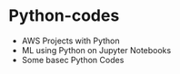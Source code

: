 # Python-codes

* AWS Projects with Python
* ML using Python on Jupyter Notebooks
* Some basec Python Codes
